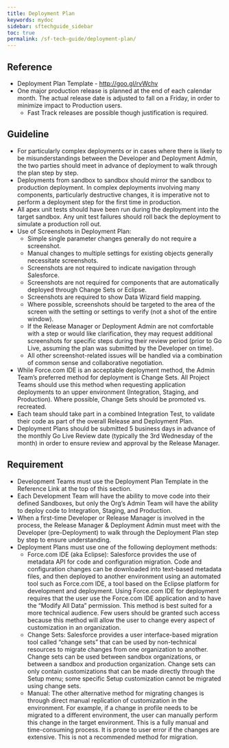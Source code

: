 ```yaml
---
title: Deployment Plan
keywords: mydoc
sidebar: sftechguide_sidebar
toc: true
permalink: /sf-tech-guide/deployment-plan/
---
```


## Reference
* Deployment Plan Template - http://goo.gl/rvWchv
* One major production release is planned at the end of each calendar month. The actual release date is adjusted to fall on a Friday, in order to minimize impact to Production users.
	* Fast Track releases are possible though justification is required.

## Guideline
* For particularly complex deployments or in cases where there is likely to be misunderstandings between the Developer and Deployment Admin, the two parties should meet in advance of deployment to walk through the plan step by step.
* Deployments from sandbox to sandbox should mirror the sandbox to production deployment.  In complex deployments involving many components, particularly destructive changes, it is imperative not to perform a deployment step for the first time in production.
* All apex unit tests should have been run during the deployment into the target sandbox.  Any unit test failures should roll back the deployment to simulate a production roll out.
* Use of Screenshots in Deployment Plan:
	* Simple single parameter changes generally do not require a screenshot.
	* Manual changes to multiple settings for existing objects generally necessitate screenshots.
	* Screenshots are not required to indicate navigation through Salesforce.
	* Screenshots are not required for components that are automatically deployed through Change Sets or Eclipse.
	* Screenshots are required to show Data Wizard field mapping.
	* Where possible, screenshots should be targeted to the area of the screen with the setting or settings to verify (not a shot of the entire window).
	* If the Release Manager or Deployment Admin are not comfortable with a step or would like clarification, they may request additional screenshots for specific steps during their review period (prior to Go Live, assuming the plan was submitted by the Developer on time).
	* All other screenshot-related issues will be handled via a combination of common sense and collaborative negotiation.
* While Force.com IDE is an acceptable deployment method, the Admin Team’s preferred method for deployment is Change Sets. All Project Teams should use this method when requesting application deployments to an upper environment (Integration, Staging, and Production).  Where possible, Change Sets should be promoted vs. recreated.
* Each team should take part in a combined Integration Test, to validate their code as part of the overall Release and Deployment Plan.
* Deployment Plans should be submitted 5 business days in advance of the monthly Go Live Review date (typically the 3rd Wednesday of the month) in order to ensure review and approval by the Release Manager.

## Requirement
* Development Teams must use the Deployment Plan Template in the Reference Link at the top of this section.
* Each Development Team will have the ability to move code into their defined Sandboxes, but only the Org’s Admin Team will have the ability to deploy code to Integration, Staging, and Production.
* When a first-time Developer or Release Manager is involved in the process, the Release Manager & Deployment Admin must meet with the Developer (pre-Deployment) to walk through the Deployment Plan step by step to ensure understanding.
* Deployment Plans must use one of the following deployment methods:
	* Force.com IDE (aka Eclipse): Salesforce provides the use of metadata API for code and configuration migration.  Code and configuration changes can be downloaded into text-based metadata files, and then deployed to another environment using an automated tool such as Force.com IDE, a tool based on the Eclipse platform for development and deployment.  Using Force.com IDE for deployment requires that the user use the Force.com IDE application and to have the “Modify All Data” permission.  This method is best suited for a more technical audience.  Few users should be granted such access because this method will allow the user to change every aspect of customization in an organization.
	* Change Sets: Salesforce provides a user interface-based migration tool called “change sets” that can be used by non-technical resources to migrate changes from one organization to another.  Change sets can be used between sandbox organizations, or between a sandbox and production organization.  Change sets can only contain customizations that can be made directly through the Setup menu; some specific Setup customization cannot be migrated using change sets.
	* Manual: The other alternative method for migrating changes is through direct manual replication of customization in the environment.  For example, if a change in profile needs to be migrated to a different environment, the user can manually perform this change in the target environment.  This is a fully manual and time-consuming process.  It is prone to user error if the changes are extensive.  This is not a recommended method for migration.

